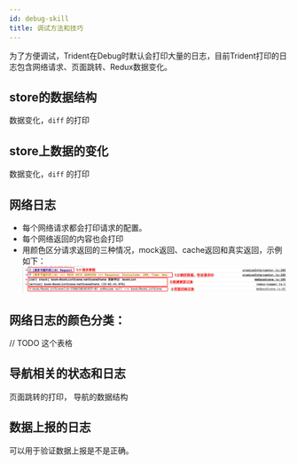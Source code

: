 ```yaml
---
id: debug-skill
title: 调试方法和技巧
---
```


为了方便调试，Trident在Debug时默认会打印大量的日志，目前Trident打印的日志包含网络请求、页面跳转、Redux数据变化。

## store的数据结构
数据变化，`diff` 的打印

## store上数据的变化
数据变化，`diff` 的打印

## 网络日志
 - 每个网络请求都会打印请求的配置。
 - 每个网络返回的内容也会打印
 - 用颜色区分请求返回的三种情况，mock返回、cache返回和真实返回，示例如下： 
 ![](./assets/images/2019-06-10-15-04-48.png)
 
## 网络日志的颜色分类： 
// TODO 这个表格
 
## 导航相关的状态和日志
页面跳转的打印，
导航的数据结构

## 数据上报的日志
可以用于验证数据上报是不是正确。



